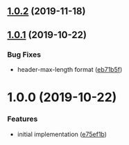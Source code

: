 ## [1.0.2](https://github.com/xeroxinteractive/commitlint-config/compare/v1.0.1...v1.0.2) (2019-11-18)

## [1.0.1](https://github.com/xeroxinteractive/commitlint-config/compare/v1.0.0...v1.0.1) (2019-10-22)


### Bug Fixes

* header-max-length format ([eb71b5f](https://github.com/xeroxinteractive/commitlint-config/commit/eb71b5f3dce3b7424c5faa64c2a3c2b481764784))

# 1.0.0 (2019-10-22)


### Features

* initial implementation ([e75ef1b](https://github.com/xeroxinteractive/commitlint-config/commit/e75ef1b594260e3b6cae736e1220bdecc569b01a))
